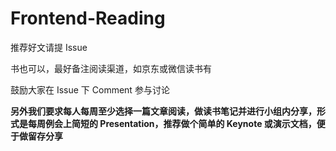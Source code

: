 # Frontend-Reading

推荐好文请提 Issue

书也可以，最好备注阅读渠道，如京东或微信读书有

鼓励大家在 Issue 下 Comment 参与讨论

**另外我们要求每人每周至少选择一篇文章阅读，做读书笔记并进行小组内分享，形式是每周例会上简短的 Presentation，推荐做个简单的 Keynote 或演示文档，便于做留存分享**
